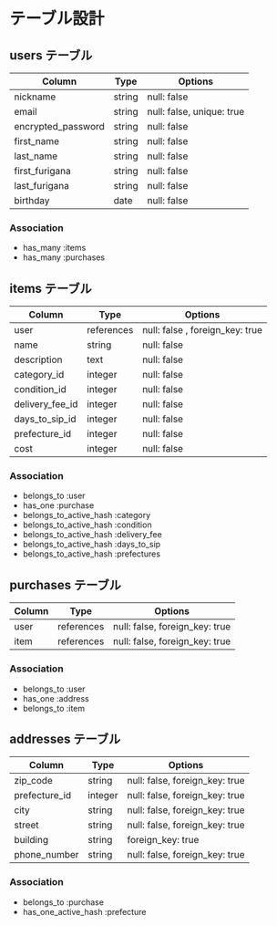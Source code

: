# テーブル設計

## users テーブル

| Column             | Type   | Options                   |
| ------------------ | ------ | ------------------------- |
| nickname           | string | null: false               |
| email              | string | null: false, unique: true |
| encrypted_password | string | null: false               |
| first_name         | string | null: false               |
| last_name          | string | null: false               |
| first_furigana     | string | null: false               |
| last_furigana      | string | null: false               |
| birthday           | date   | null: false               |

### Association

- has_many :items
- has_many :purchases

## items テーブル

| Column          | Type       | Options                         |
| --------------- | ---------- | ------------------------------- |
| user            | references | null: false , foreign_key: true |
| name            | string     | null: false                     |
| description     | text       | null: false                     |
| category_id     | integer    | null: false                     |
| condition_id    | integer    | null: false                     |
| delivery_fee_id | integer    | null: false                     |
| days_to_sip_id  | integer    | null: false                     |
| prefecture_id   | integer    | null: false                     |
| cost            | integer    | null: false                     |

### Association

- belongs_to :user
- has_one :purchase
- belongs_to_active_hash :category
- belongs_to_active_hash :condition
- belongs_to_active_hash :delivery_fee
- belongs_to_active_hash :days_to_sip
- belongs_to_active_hash :prefectures

## purchases テーブル

| Column | Type       | Options                        |
| ------ | ---------- | ------------------------------ |
| user   | references | null: false, foreign_key: true |
| item   | references | null: false, foreign_key: true |

### Association

- belongs_to :user
- has_one :address
- belongs_to :item

## addresses テーブル

| Column        | Type    | Options                        |
| ------------- | ------- | ------------------------------ |
| zip_code      | string  | null: false, foreign_key: true |
| prefecture_id | integer | null: false, foreign_key: true |
| city          | string  | null: false, foreign_key: true |
| street        | string  | null: false, foreign_key: true |
| building      | string  | foreign_key: true              |
| phone_number  | string  | null: false, foreign_key: true |

### Association

- belongs_to :purchase
- has_one_active_hash :prefecture
